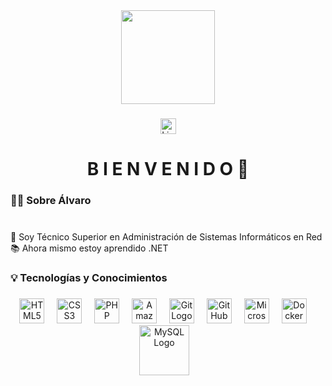 <div align="center">
 <img height="150" src=""/>
</div>

###

<div align="center">
   <a href="https://www.linkedin.com/in/alvarzzz"><img src="https://img.shields.io/static/v1?message=LinkedIn&logo=linkedin&label=&color=0077B5&logoColor=white&labelColor=&style=for-the-badge" height="25" alt="LinkedInLogo"/></a>
</div>

###

<h1 align="center">B I E N V E N I D O 👋</h1>

###

<h3 align="left">👩‍💻  Sobre Álvaro</h3>

###

<p align="left"><br> 🔭 Soy Técnico Superior en Administración de Sistemas Informáticos en Red<br> 📚 Ahora mismo estoy aprendido .NET</p>

###

<h3 align="left">💡 Tecnologías y Conocimientos</h3>

###

<div align="center">
  <img src="https://upload.wikimedia.org/wikipedia/commons/thumb/3/38/HTML5_Badge.svg/800px-HTML5_Badge.svg.png" height="40" alt="HTML5 Logo"/> <img width="12"/>
  <img src="https://www.svgrepo.com/show/349330/css3.svg" height="40" alt="CSS3 Logo"/> <img width="12"/>
  <img src="https://upload.wikimedia.org/wikipedia/commons/2/27/PHP-logo.svg" height="40" alt="PHP Logo"/> <img width="12"/>
  <img src="https://upload.wikimedia.org/wikipedia/commons/9/93/Amazon_Web_Services_Logo.svg" height="40" alt="Amazon Web Services Logo"/> <img width="12"/>
  <img src="https://upload.wikimedia.org/wikipedia/commons/e/e0/Git-logo.svg" height="40" alt="Git Logo"/> <img width="12"/>
  <img src="https://github.githubassets.com/images/modules/logos_page/GitHub-Mark.png" height="40" alt="GitHub Logo"/> <img width="12"/>
  <img src="https://upload.wikimedia.org/wikipedia/commons/thumb/f/fa/Microsoft_Azure.svg/1200px-Microsoft_Azure.svg.png" height="40" alt="Microsoft Azure Logo"/> <img width="12"/>
  <img src="https://cdn.jsdelivr.net/gh/devicons/devicon/icons/docker/docker-plain-wordmark.svg" height="40" alt="Docker Logo"/> <img width="12"/>
  <img src="https://www.svgrepo.com/show/303251/mysql-logo.svg" height="80" alt="MySQL Logo" style="margin-right: 12px;"/>
</div>

